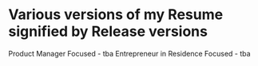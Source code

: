 # Various versions of my Resume signified by Release versions

Product Manager Focused - tba
Entrepreneur in Residence Focused - tba

